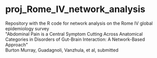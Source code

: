 # proj_Rome_IV_network_analysis
Repository with the R code for network analysis on the Rome IV global epidemiology survey  
"Abdominal Pain is a Central Symptom Cutting Across Anatomical Categories in Disorders of Gut-Brain Interaction: A Network-Based Approach"  
Burton Murray, Guadagnoli, Vanzhula, et al, submitted
